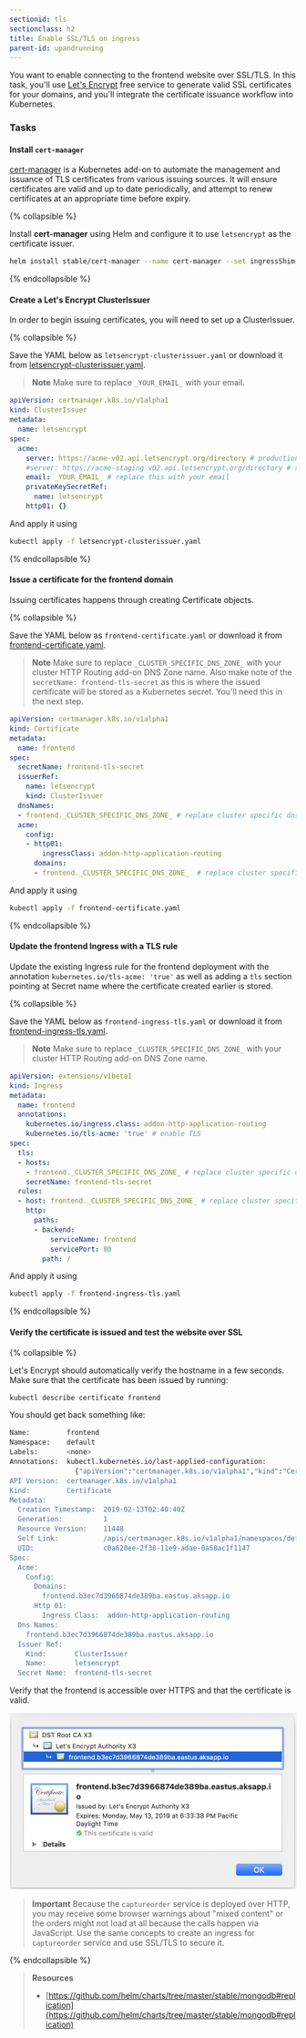 ```yaml
---
sectionid: tls
sectionclass: h2
title: Enable SSL/TLS on ingress
parent-id: upandrunning
---
```


You want to enable connecting to the frontend website over SSL/TLS. In this task, you'll use [Let's Encrypt](https://letsencrypt.org/) free service to generate valid SSL certificates for your domains, and you'll integrate the certificate issuance workflow into Kubernetes.

### Tasks

#### Install `cert-manager`

[cert-manager](https://github.com/jetstack/cert-manager) is a Kubernetes add-on to automate the management and issuance of TLS certificates from various issuing sources. It will ensure certificates are valid and up to date periodically, and attempt to renew certificates at an appropriate time before expiry.

{% collapsible %}

Install **cert-manager** using Helm and configure it to use `letsencrypt` as the certificate issuer.

```sh
helm install stable/cert-manager --name cert-manager --set ingressShim.defaultIssuerName=letsencrypt --set ingressShim.defaultIssuerKind=ClusterIssuer --version v0.5.2
```

{% endcollapsible %}

#### Create a Let's Encrypt ClusterIssuer

In order to begin issuing certificates, you will need to set up a ClusterIssuer.

{% collapsible %}

Save the YAML below as `letsencrypt-clusterissuer.yaml` or download it from [letsencrypt-clusterissuer.yaml](yaml-solutions/advanced/letsencrypt-clusterissuer.yaml).

> **Note** Make sure to replace `_YOUR_EMAIL_` with your email.

```yaml
apiVersion: certmanager.k8s.io/v1alpha1
kind: ClusterIssuer
metadata:
  name: letsencrypt
spec:
  acme:
    server: https://acme-v02.api.letsencrypt.org/directory # production
    #server: https://acme-staging-v02.api.letsencrypt.org/directory # staging
    email: _YOUR_EMAIL_ # replace this with your email
    privateKeySecretRef:
      name: letsencrypt
    http01: {}
```

And apply it using

```sh
kubectl apply -f letsencrypt-clusterissuer.yaml
```

{% endcollapsible %}

#### Issue a certificate for the frontend domain

Issuing certificates happens through creating Certificate objects.

{% collapsible %}

Save the YAML below as `frontend-certificate.yaml` or download it from [frontend-certificate.yaml](yaml-solutions/advanced/frontend-certificate.yaml).

> **Note** Make sure to replace `_CLUSTER_SPECIFIC_DNS_ZONE_` with your cluster HTTP Routing add-on DNS Zone name. Also make note of the `secretName: frontend-tls-secret` as this is where the issued certificate will be stored as a Kubernetes secret. You'll need this in the next step.

```yaml
apiVersion: certmanager.k8s.io/v1alpha1
kind: Certificate
metadata:
  name: frontend
spec:
  secretName: frontend-tls-secret
  issuerRef:
    name: letsencrypt
    kind: ClusterIssuer
  dnsNames:
  - frontend._CLUSTER_SPECIFIC_DNS_ZONE_ # replace cluster specific dns zone with your HTTP Routing DNS Zone name
  acme:
    config:
    - http01:
        ingressClass: addon-http-application-routing
      domains:
      - frontend._CLUSTER_SPECIFIC_DNS_ZONE_  # replace cluster specific dns zone with your HTTP Routing DNS Zone name
```

And apply it using

```sh
kubectl apply -f frontend-certificate.yaml
```

{% endcollapsible %}

#### Update the frontend Ingress with a TLS rule

Update the existing Ingress rule for the frontend deployment with the annotation `kubernetes.io/tls-acme: 'true'` as well as adding a `tls` section pointing at Secret name where the certificate created earlier is stored.

{% collapsible %}

Save the YAML below as `frontend-ingress-tls.yaml` or download it from [frontend-ingress-tls.yaml](yaml-solutions/advanced/frontend-ingress-tls.yaml).

> **Note** Make sure to replace `_CLUSTER_SPECIFIC_DNS_ZONE_` with your cluster HTTP Routing add-on DNS Zone name.

```yaml
apiVersion: extensions/v1beta1
kind: Ingress
metadata:
  name: frontend
  annotations:
    kubernetes.io/ingress.class: addon-http-application-routing
    kubernetes.io/tls-acme: 'true' # enable TLS
spec:
  tls:
  - hosts:
    - frontend._CLUSTER_SPECIFIC_DNS_ZONE_ # replace cluster specific dns zone with your HTTP Routing DNS Zone name
    secretName: frontend-tls-secret
  rules:
  - host: frontend._CLUSTER_SPECIFIC_DNS_ZONE_ # replace cluster specific dns zone with your HTTP Routing DNS Zone name
    http:
      paths:
      - backend:
          serviceName: frontend
          servicePort: 80
        path: /
```

And apply it using

```sh
kubectl apply -f frontend-ingress-tls.yaml
```

{% endcollapsible %}

#### Verify the certificate is issued and test the website over SSL

{% collapsible %}

Let's Encrypt should automatically verify the hostname in a few seconds. Make sure that the certificate has been issued by running:

```sh
kubectl describe certificate frontend
```

You should get back something like:

```sh
Name:         frontend
Namespace:    default
Labels:       <none>
Annotations:  kubectl.kubernetes.io/last-applied-configuration:
                {"apiVersion":"certmanager.k8s.io/v1alpha1","kind":"Certificate","metadata":{"annotations":{},"name":"frontend","namespace":"default"},"sp...
API Version:  certmanager.k8s.io/v1alpha1
Kind:         Certificate
Metadata:
  Creation Timestamp:  2019-02-13T02:40:40Z
  Generation:          1
  Resource Version:    11448
  Self Link:           /apis/certmanager.k8s.io/v1alpha1/namespaces/default/certificates/frontend
  UID:                 c0a620ee-2f38-11e9-adae-0a58ac1f1147
Spec:
  Acme:
    Config:
      Domains:
        frontend.b3ec7d3966874de389ba.eastus.aksapp.io
      Http 01:
        Ingress Class:  addon-http-application-routing
  Dns Names:
    frontend.b3ec7d3966874de389ba.eastus.aksapp.io
  Issuer Ref:
    Kind:       ClusterIssuer
    Name:       letsencrypt
  Secret Name:  frontend-tls-secret
```

Verify that the frontend is accessible over HTTPS and that the certificate is valid.

![Let's Encrypt SSL certificate](media/ssl-certificate.png)

> **Important** Because the `captureorder` service is deployed over HTTP, you may receive some browser warnings about "mixed content" or the orders might not load at all because the calls happen via JavaScript. Use the same concepts to create an ingress for `captureorder` service and use SSL/TLS to secure it.

{% endcollapsible %}

> **Resources**
> - [https://github.com/helm/charts/tree/master/stable/mongodb#replication](https://github.com/helm/charts/tree/master/stable/mongodb#replication)